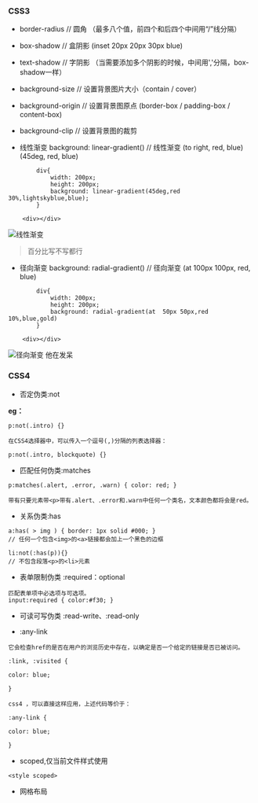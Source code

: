 
### CSS3

* border-radius // 圆角 （最多八个值，前四个和后四个中间用“/”线分隔）

* box-shadow // 盒阴影 (inset 20px 20px 30px blue)

* text-shadow // 字阴影 （当需要添加多个阴影的时候，中间用','分隔，box-shadow一样）

* background-size // 设置背景图片大小（contain / cover）

* background-origin // 设置背景图原点 (border-box / padding-box / content-box)

* background-clip // 设置背景图的裁剪

* 线性渐变
 background: linear-gradient() // 线性渐变 (to right, red, blue) (45deg, red, blue)

```
        div{
            width: 200px;
            height: 200px;
            background: linear-gradient(45deg,red 30%,lightskyblue,blue);
        }

    <div></div>
```

![线性渐变](http://upload-images.jianshu.io/upload_images/2941543-e5621b2f2229fa2f.png?imageMogr2/auto-orient/strip%7CimageView2/2/w/1240)
> 百分比写不写都行

* 径向渐变
background: radial-gradient() // 径向渐变 (at 100px 100px, red, blue)
```
        div{
            width: 200px;
            height: 200px;
            background: radial-gradient(at  50px 50px,red 10%,blue,gold)
        }

    <div></div>
```

![径向渐变 他在发呆](http://upload-images.jianshu.io/upload_images/2941543-7954f24c37681418.png?imageMogr2/auto-orient/strip%7CimageView2/2/w/1240)



### CSS4

* 否定伪类:not

**eg：**

```
p:not(.intro) {}

在CSS4选择器中，可以传入一个逗号(,)分隔的列表选择器：

p:not(.intro, blockquote) {}
```

* 匹配任何伪类:matches

```
p:matches(.alert, .error, .warn) { color: red; }

带有只要元素带<p>带有.alert、.error和.warn中任何一个类名，文本颜色都将会是red。
```

* 关系伪类:has

```
a:has( > img ) { border: 1px solid #000; }
// 任何一个包含<img>的<a>链接都会加上一个黑色的边框

li:not(:has(p)){}
// 不包含段落<p>的<li>元素
```

* 表单限制伪类 :required：optional

```
匹配表单项中必选项与可选项。
input:required { color:#f30; }
```

* 可读可写伪类 :read-write、:read-only

* :any-link

```
它会检查href的是否在用户的浏览历史中存在，以确定是否一个给定的链接是否已被访问。

:link, :visited {

color: blue;

}

css4 ，可以直接这样应用，上述代码等价于：

:any-link {

color: blue;

}
```

* scoped,仅当前文件样式使用

```
<style scoped>
```

* 网格布局

















